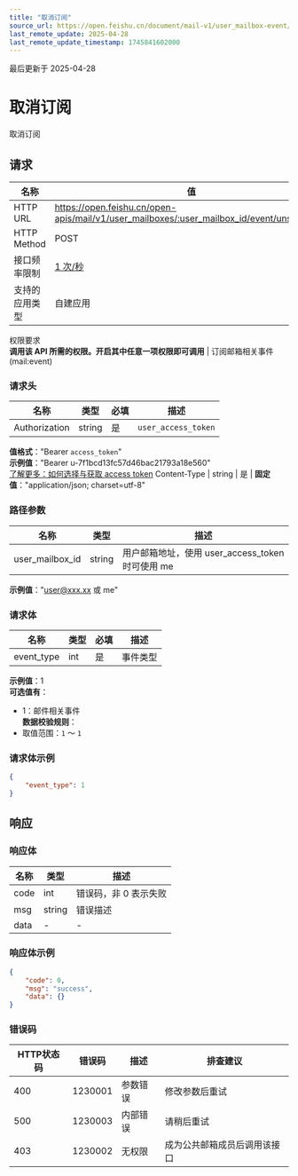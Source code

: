 ```yaml
---
title: "取消订阅"
source_url: https://open.feishu.cn/document/mail-v1/user_mailbox-event/unsubscribe
last_remote_update: 2025-04-28
last_remote_update_timestamp: 1745841602000
---
```

最后更新于 2025-04-28

# 取消订阅

取消订阅

## 请求
名称 | 值
---|---
HTTP URL | https://open.feishu.cn/open-apis/mail/v1/user_mailboxes/:user_mailbox_id/event/unsubscribe
HTTP Method | POST
接口频率限制 | [1 次/秒](https://open.feishu.cn/document/ukTMukTMukTM/uUzN04SN3QjL1cDN)
支持的应用类型 | 自建应用
权限要求  
            **调用该 API 所需的权限。开启其中任意一项权限即可调用** | 订阅邮箱相关事件(mail:event)

### 请求头

名称 | 类型 | 必填 | 描述
--- | --- | --- | ---
Authorization | string | 是 | `user_access_token`  
**值格式**："Bearer `access_token`"  
**示例值**："Bearer u-7f1bcd13fc57d46bac21793a18e560"  
[了解更多：如何选择与获取 access token](https://open.feishu.cn/document/uAjLw4CM/ugTN1YjL4UTN24CO1UjN/trouble-shooting/how-to-choose-which-type-of-token-to-use)
Content-Type | string | 是 | **固定值**："application/json; charset=utf-8"

### 路径参数

名称 | 类型 | 描述
--- | --- | ---
user_mailbox_id | string | 用户邮箱地址，使用 user_access_token 时可使用 me  
**示例值**："user@xxx.xx 或 me"

### 请求体

名称 | 类型 | 必填 | 描述
--- | --- | --- | ---
event_type | int | 是 | 事件类型  
**示例值**：1  
**可选值有**：  
- 1：邮件相关事件  
**数据校验规则**：  
- 取值范围：`1` ～ `1`

### 请求体示例
```json
{
    "event_type": 1
}
```

## 响应

### 响应体

名称 | 类型 | 描述
--- | --- | ---
code | int | 错误码，非 0 表示失败
msg | string | 错误描述
data | \- | \-

### 响应体示例
```json
{
    "code": 0,
    "msg": "success",
    "data": {}
}
```

### 错误码

HTTP状态码 | 错误码 | 描述 | 排查建议
--- | --- | --- | ---
400 | 1230001 | 参数错误 | 修改参数后重试
500 | 1230003 | 内部错误 | 请稍后重试
403 | 1230002 | 无权限 | 成为公共邮箱成员后调用该接口
